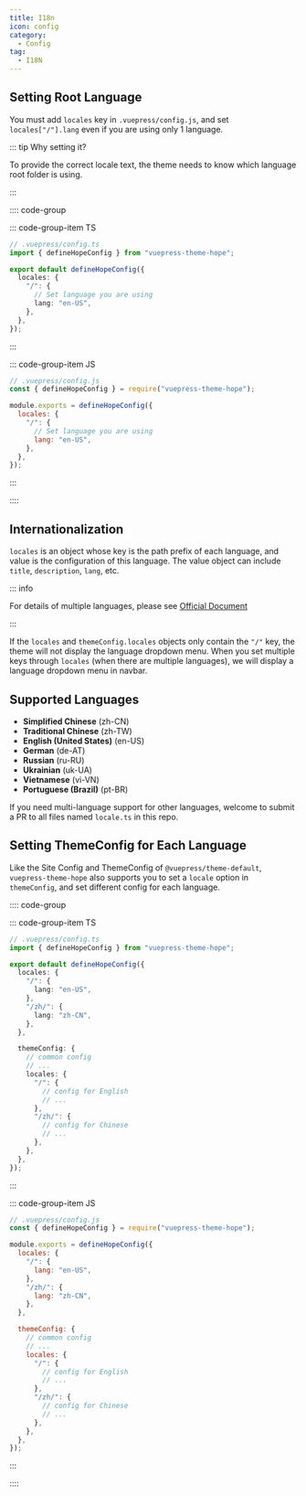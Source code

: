 ```yaml
---
title: I18n
icon: config
category:
  - Config
tag:
  - I18N
---
```


## Setting Root Language <Badge text="important" type="danger" />

You must add `locales` key in `.vuepress/config.js`, and set `locales["/"].lang` even if you are using only 1 language.

::: tip Why setting it?

To provide the correct locale text, the theme needs to know which language root folder is using.

:::

:::: code-group

::: code-group-item TS

```ts
// .vuepress/config.ts
import { defineHopeConfig } from "vuepress-theme-hope";

export default defineHopeConfig({
  locales: {
    "/": {
      // Set language you are using
      lang: "en-US",
    },
  },
});
```

:::

::: code-group-item JS

```js
// .vuepress/config.js
const { defineHopeConfig } = require("vuepress-theme-hope");

module.exports = defineHopeConfig({
  locales: {
    "/": {
      // Set language you are using
      lang: "en-US",
    },
  },
});
```

:::

::::

## Internationalization

`locales` is an object whose key is the path prefix of each language, and value is the configuration of this language. The value object can include `title`, `description`, `lang`, etc.

::: info

For details of multiple languages, please see [Official Document](https://v2.vuepress.vuejs.org/guide/i18n.html)

:::

If the `locales` and `themeConfig.locales` objects only contain the `"/"` key, the theme will not display the language dropdown menu. When you set multiple keys through `locales` (when there are multiple languages), we will display a language dropdown menu in navbar.

## Supported Languages

- **Simplified Chinese** (zh-CN)
- **Traditional Chinese** (zh-TW)
- **English (United States)** (en-US)
- **German** (de-AT)
- **Russian** (ru-RU)
- **Ukrainian** (uk-UA)
- **Vietnamese** (vi-VN)
- **Portuguese (Brazil)** (pt-BR)

If you need multi-language support for other languages, welcome to submit a PR to all files named `locale.ts` in this repo.

## Setting ThemeConfig for Each Language

Like the Site Config and ThemeConfig of `@vuepress/theme-default`, `vuepress-theme-hope` also supports you to set a `locale` option in `themeConfig`, and set different config for each language.

:::: code-group

::: code-group-item TS

```ts
// .vuepress/config.ts
import { defineHopeConfig } from "vuepress-theme-hope";

export default defineHopeConfig({
  locales: {
    "/": {
      lang: "en-US",
    },
    "/zh/": {
      lang: "zh-CN",
    },
  },

  themeConfig: {
    // common config
    // ...
    locales: {
      "/": {
        // config for English
        // ...
      },
      "/zh/": {
        // config for Chinese
        // ...
      },
    },
  },
});
```

:::

::: code-group-item JS

```js
// .vuepress/config.js
const { defineHopeConfig } = require("vuepress-theme-hope");

module.exports = defineHopeConfig({
  locales: {
    "/": {
      lang: "en-US",
    },
    "/zh/": {
      lang: "zh-CN",
    },
  },

  themeConfig: {
    // common config
    // ...
    locales: {
      "/": {
        // config for English
        // ...
      },
      "/zh/": {
        // config for Chinese
        // ...
      },
    },
  },
});
```

:::

::::
